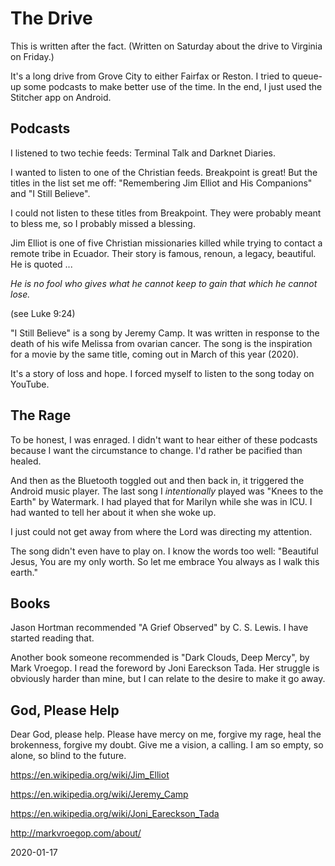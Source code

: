 # The Drive

This is written after the fact.
(Written on Saturday about the drive to Virginia on Friday.)

It's a long drive from Grove City to either Fairfax or Reston.
I tried to queue-up some podcasts to make better use of the time.
In the end, I just used the Stitcher app on Android.

## Podcasts

I listened to two techie feeds:
Terminal Talk and Darknet Diaries.

I wanted to listen to one of the Christian feeds.
Breakpoint is great! But the titles in the list set me off:
"Remembering Jim Elliot and His Companions" and "I Still Believe".

I could not listen to these titles from Breakpoint.
They were probably meant to bless me, so I probably missed a blessing.

Jim Elliot is one of five Christian missionaries killed while trying
to contact a remote tribe in Ecuador. Their story is famous, renoun,
a legacy, beautiful. He is quoted ...

*He is no fool who gives what he cannot keep
to gain that which he cannot lose.*

(see Luke 9:24)

"I Still Believe" is a song by Jeremy Camp.
It was written in response to the death of his wife Melissa from
ovarian cancer. The song is the inspiration for a movie by the same
title, coming out in March of this year (2020).

It's a story of loss and hope.
I forced myself to listen to the song today on YouTube.

## The Rage

To be honest, I was enraged.
I didn't want to hear either of these podcasts because I want
the circumstance to change. I'd rather be pacified than healed.

And then as the Bluetooth toggled out and then back in,
it triggered the Android music player. The last song I *intentionally*
played was "Knees to the Earth" by Watermark. I had played that
for Marilyn while she was in ICU. I had wanted to tell her about it
when she woke up.

I just could not get away from where the Lord was directing my attention.

The song didn't even have to play on. I know the words too well:
"Beautiful Jesus, You are my only worth.
So let me embrace You always as I walk this earth."

## Books

Jason Hortman recommended "A Grief Observed" by C. S. Lewis.
I have started reading that.

Another book someone recommended is "Dark Clouds, Deep Mercy",
by Mark Vroegop. I read the foreword by Joni Eareckson Tada.
Her struggle is obviously harder than mine, but I can relate
to the desire to make it go away.

## God, Please Help

Dear God, please help.
Please have mercy on me, forgive my rage, heal the brokenness,
forgive my doubt. Give me a vision, a calling. I am so empty,
so alone, so blind to the future.

https://en.wikipedia.org/wiki/Jim_Elliot

https://en.wikipedia.org/wiki/Jeremy_Camp

https://en.wikipedia.org/wiki/Joni_Eareckson_Tada

http://markvroegop.com/about/

2020-01-17


